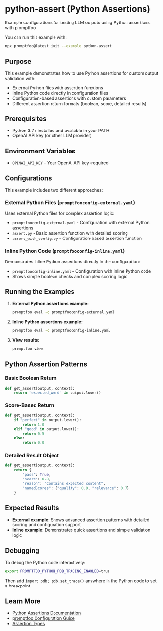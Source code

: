 # python-assert (Python Assertions)

Example configurations for testing LLM outputs using Python assertions with promptfoo.

You can run this example with:

```bash
npx promptfoo@latest init --example python-assert
```

## Purpose

This example demonstrates how to use Python assertions for custom output validation with:

- External Python files with assertion functions
- Inline Python code directly in configuration files
- Configuration-based assertions with custom parameters
- Different assertion return formats (boolean, score, detailed results)

## Prerequisites

- Python 3.7+ installed and available in your PATH
- OpenAI API key (or other LLM provider)

## Environment Variables

- `OPENAI_API_KEY` - Your OpenAI API key (required)

## Configurations

This example includes two different approaches:

### External Python Files (`promptfooconfig-external.yaml`)

Uses external Python files for complex assertion logic:

- `promptfooconfig-external.yaml` - Configuration with external Python assertions
- `assert.py` - Basic assertion function with detailed scoring
- `assert_with_config.py` - Configuration-based assertion function

### Inline Python Code (`promptfooconfig-inline.yaml`)

Demonstrates inline Python assertions directly in the configuration:

- `promptfooconfig-inline.yaml` - Configuration with inline Python code
- Shows simple boolean checks and complex scoring logic

## Running the Examples

1. **External Python assertions example:**

   ```sh
   promptfoo eval -c promptfooconfig-external.yaml
   ```

2. **Inline Python assertions example:**

   ```sh
   promptfoo eval -c promptfooconfig-inline.yaml
   ```

3. **View results:**

   ```sh
   promptfoo view
   ```

## Python Assertion Patterns

### Basic Boolean Return

```python
def get_assert(output, context):
    return "expected_word" in output.lower()
```

### Score-Based Return

```python
def get_assert(output, context):
    if "perfect" in output.lower():
        return 1.0
    elif "good" in output.lower():
        return 0.5
    else:
        return 0.0
```

### Detailed Result Object

```python
def get_assert(output, context):
    return {
        "pass": True,
        "score": 0.8,
        "reason": "Contains expected content",
        "namedScores": {"quality": 0.9, "relevance": 0.7}
    }
```

## Expected Results

- **External example**: Shows advanced assertion patterns with detailed scoring and configuration support
- **Inline example**: Demonstrates quick assertions and simple validation logic

## Debugging

To debug the Python code interactively:

```bash
export PROMPTFOO_PYTHON_PDB_TRACING_ENABLED=true
```

Then add `import pdb; pdb.set_trace()` anywhere in the Python code to set a breakpoint.

## Learn More

- [Python Assertions Documentation](https://www.promptfoo.dev/docs/configuration/expected-outputs/python/)
- [promptfoo Configuration Guide](https://www.promptfoo.dev/docs/configuration/guide/)
- [Assertion Types](https://www.promptfoo.dev/docs/configuration/expected-outputs/)

